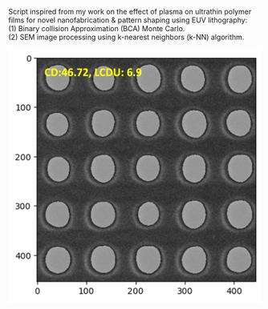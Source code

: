 Script inspired from my work on the effect of plasma on ultrathin polymer films for novel nanofabrication & pattern shaping using EUV lithography:  
(1) Binary collision Approximation (BCA) Monte Carlo.  
(2) SEM image processing using k-nearest neighbors (k-NN) algorithm.  

![Example](./vias.png)
